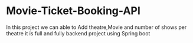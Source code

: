 # Movie-Ticket-Booking-API
In this project we can able to Add theatre,Movie and number of shows per theatre it is full and fully backend project using Spring boot
